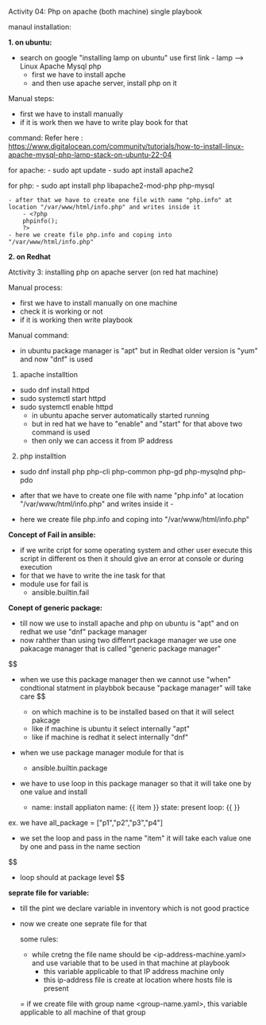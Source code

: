 Activity 04: Php on apache (both machine) single playbook

manaul installation:

**1. on ubuntu:**

- search on google "installing lamp on ubuntu" use first link
      - lamp --> Linux Apache Mysql php
  - first we have to install apche 
  - and then use apache server, install php on it

Manual steps:
  - first we have to install manually 
  - if it is work then we have to write play book for that

command:
   Refer here : https://www.digitalocean.com/community/tutorials/how-to-install-linux-apache-mysql-php-lamp-stack-on-ubuntu-22-04

  for apache:
    - sudo apt update
    - sudo apt install apache2
  
  for php: 
    - sudo apt install php libapache2-mod-php php-mysql

    - after that we have to create one file with name "php.info" at location "/var/www/html/info.php" and writes inside it 
        - <?php
        phpinfo();
        ?>
    - here we create file php.info and coping into "/var/www/html/info.php"



**2. on Redhat**


Atctivity 3: installing php on apache server (on red hat machine)

Manual process:

 - first we have to install manually on one machine 
 - check it is working or not 
 - if it is working then write playbook

Manual command:

- in ubuntu package manager is "apt" but in Redhat older version is "yum" and now "dnf" is used

1. apache installtion

 - sudo dnf install httpd  
 - sudo systemctl start httpd 
 - sudo systemctl enable httpd 
    * in ubuntu apache server automatically started running
    * but in red hat we have to "enable" and "start" for that above two command is used
    * then only we can access it from IP address

2. php installtion

 - sudo dnf install php php-cli php-common php-gd php-mysqlnd php-pdo 

- after that we have to create one file with name "php.info" at location "/var/www/html/info.php" and writes inside it 
        - <?php
        phpinfo();
        ?>
- here we create file php.info and coping into "/var/www/html/info.php"


**Concept of Fail in ansible:**

  - if we write cript for some operating system and other user execute this script in different os then it should give an error at console or during execution
  - for that we have to write the ine task for that
  - module use for fail is
    - ansible.builtin.fail


**Conept of generic package:**

  - till now we use to install apache and php on ubuntu is "apt" and on redhat we use "dnf" package manager
  - now rahther than using two diffenrt package manager we use one pakacage manager that is called "generic package manager"

 $$
  - when we use this package manager then we cannot use "when" condtional statment in playbbok because "package manager" will take care
 $$
      - on which machine is to be installed based on that it will select pakcage
      - like if machine is ubuntu it select internally "apt"
      - like if machine is redhat it select internally "dnf"

  - when we use package manager module for that is
      - ansible.builtin.package

  - we have to use loop in this package manager so that it will take one by one value and install
      - name: install appliaton
          name: {{ item }}
          state: present
        loop: {{ <variable-name> }}

ex. we have all_package = ["p1","p2","p3","p4"]
  - we set the loop and pass in the name "item" it will take each value one by one and pass in the name section 
  
 $$
  - loop should at package level
 $$

**seprate file for variable:**

  - till the pint we declare variable in inventory which is not good practice 
  - now we create one seprate file for that 

    some rules:
      - while cretng the file name should be <ip-address-machine.yaml> and use variable that to be used in that machine at playbook
        - this variable applicable to that IP address machine only
        - this ip-address file is create at location where hosts file is present

      = if we create file with group name <group-name.yaml>, this variable applicable to all machine of that group
